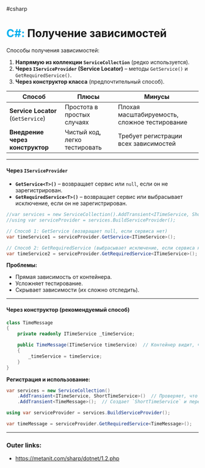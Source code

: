 #csharp
# <font color="#00b0f0">C#:</font> Получение зависимостей
 
Способы получения зависимостей:  
1. **Напрямую из коллекции `ServiceCollection`** (редко используется).  
2. **Через `IServiceProvider` (Service Locator)** – методы `GetService()` и `GetRequiredService()`.  
3. **Через конструктор класса** (предпочтительный способ).  

| Способ                     | Плюсы                          | Минусы                          |  
|----------------------------|--------------------------------|---------------------------------|  
| **Service Locator** (`GetService`) | Простота в простых случаях     | Плохая масштабируемость, сложное тестирование |  
| **Внедрение через конструктор** | Чистый код, легко тестировать | Требует регистрации всех зависимостей |  

---
#### **Через `IServiceProvider`**  

- **`GetService<T>()`** – возвращает сервис или `null`, если он не зарегистрирован.  
- **`GetRequiredService<T>()`** – возвращает сервис или выбрасывает исключение, если он не зарегистрирован.  
 
```csharp
//var services = new ServiceCollection().AddTransient<ITimeService, ShortTimeService>();  
//using var serviceProvider = services.BuildServiceProvider();  

// Способ 1: GetService (возвращает null, если сервиса нет)  
var timeService1 = serviceProvider.GetService<ITimeService>();  

// Способ 2: GetRequiredService (выбрасывает исключение, если сервиса нет)  
var timeService2 = serviceProvider.GetRequiredService<ITimeService>();  
```  

**Проблемы:**  
- Прямая зависимость от контейнера.  
- Усложняет тестирование.  
- Скрывает зависимости (их сложно отследить).  

---
#### **Через конструктор (рекомендуемый способ)**  

```csharp
class TimeMessage  
{  
    private readonly ITimeService _timeService;  

    public TimeMessage(ITimeService timeService)  // Контейнер видит, что `TimeMessage` требует `ITimeService`.  
    {  
        _timeService = timeService;  
    }  
}  
```  

**Регистрация и использование:**  
```csharp
var services = new ServiceCollection()  
    .AddTransient<ITimeService, ShortTimeService>()  // Проверяет, что `ITimeService` зарегистрирован как `ShortTimeService`.
    .AddTransient<TimeMessage>();  // Создает `ShortTimeService` и передает его в конструктор `TimeMessage`.  

using var serviceProvider = services.BuildServiceProvider();  

var timeMessage = serviceProvider.GetRequiredService<TimeMessage>();  
```  

---
### Outer links:
- https://metanit.com/sharp/dotnet/1.2.php